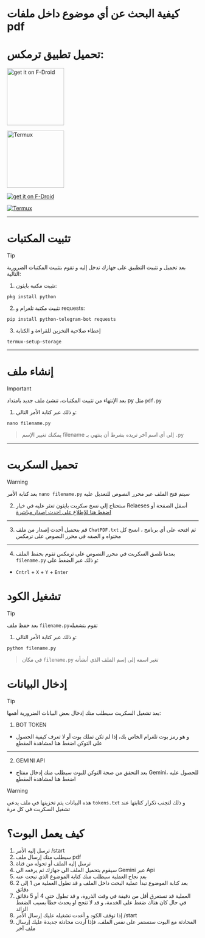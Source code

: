 # كيفية البحث عن أي موضوع داخل ملفات pdf 


 
   # تحميل تطبيق ترمكس:

[<img src="https://i.imgur.com/V2Xif6J.png" alt="get it on F-Droid" width="150">](https://f-droid.org/ar/packages/com.termux/)

[<img src="https://i.imgur.com/nd0fboR.png" alt="Termux" width="150">](https://play.google.com/store/apps/details?id=com.termux)




[![get it on F-Droid](https://i.imgur.com/V2Xif6J.png)](https://f-droid.org/ar/packages/com.termux/)

[![Termux](https://i.imgur.com/nd0fboR.png)](https://play.google.com/store/apps/details?id=com.termux)

----

# تثبيت المكتبات
> [!Tip]
بعد تحميل و تثبيت التطبيق على جهازك تدخل إليه و تقوم بتثبيت المكتبات الضرورية التالية:

1. تثبيت مكتبة بايثون:
```shell
pkg install python
```


2. تثبيت مكتبة تلغرام و requests: 
```shell
pip install python-telegram-bot requests
```

3. إعطاء صلاحية التخزين للقراءة و الكتابة
```shell
termux-setup-storage
```
---

# إنشاء ملف
> [!Important]
بعد الإنتهاء من تثبيت المكتبات، تنشئ ملف جديد بامتداد py مثل `pdf.py`

1. و ذلك عبر كتابة الأمر التالي:
```shell
nano filename.py
```
> يمكنك تغيير الإسم filename إلى أي اسم آخر تريده بشرط أن ينتهي بـ `.py`
---
# تحميل السكربت
> [!Warning]
بعد كتابة الأمر `nano filename.py` سيتم فتح الملف عبر محرر النصوص للتعديل عليه


2. ستحتاج إلى نسخ سكربت بايثون تعثر عليه في خيار Relaeses أسفل الصفحة أو
[ اضغط هنا للإطلاع على احدث إصدار مباشرة](https://github.com/bidjadraft/ChatPDF/releases/tag/chatpdf)
---
3. قم بتحميل أحدث إصدار من ملف `ChatPDF.txt` ثم افتحه على أي برنامج ، انسخ كل محتواه و الصقه في محرر النصوص على ترمكس
---
4. بعدما تلصق السكربت في محرر النصوص على ترمكس تقوم بحفظ الملف `filename.py` و ذلك عبر الضغط على:
- `Cntrl` + `X` + `Y` + `Enter`

# تشغيل الكود

> [!Tip]
بعد حفظ ملف `filename.py`تقوم بتشغيله

1. و ذلك عبر كتابة الأمر التالي:
```shell
python filename.py
```
> في مكان `filename.py` تغير اسمه إلى إسم الملف الذي أنشأته

# إدخال البيانات

> [!Tip]
بعد تشغيل السكربت سيطلب منك إدخال بعض البيانات الضرورية أهمها:

1. BOT TOKEN
- و هو رمز بوت تلغرام الخاص بك، إذا لم تكن تملك بوت أو لا تعرف كيفية الحصول على التوكن اضغط هنا لمشاهدة المقطع
---
2. GEMINI API
- بعد التحقق من صحة التوكن للبوت سيطلب منك إدخال مفتاح Gemini، للحصول عليه اضغط هنا لمشاهدة المقطع

> [!Warning]
هذه البيانات يتم تخزينها في ملف يدعى `tokens.txt` و ذلك لتجنب تكرار كتابتها عند تشغيل السكربت في كل مرة

# كيف يعمل البوت؟
1. ترسل إليه الأمر /start
2. سيطلب منك إرسال ملف pdf
3. ترسل إليه الملف أو تحوله من قناة
4. سيقوم بتحميل الملف الى جهازك ثم يرفعه الى Gemini عبر Api
5. بعد نجاح العملية سيطلب منك كتابة الموضوع الذي تبحث عنه
6. بعد كتابة الموضوع تبدأ عملية البحث داخل الملف و قد تطول العملية من 1 إلى 2 دقائق
7. العملية قد تستغرق أقل من دقيقة في وقت الذروة، و قد تطول حتى 4 أو 5 دقائق في حال كان هناك ضغط على الخدمة، و قد لا تنجح او يحدث خطأ بسبب الضغط الزائد
8. إذا توقف الكود و أعدت تشغيله عليك إرسال الأمر /start
9. المحادثة مع البوت ستستمر على نفس الملف، فإذا أردت محادثة جديدة عليك إرسال ملف آخر